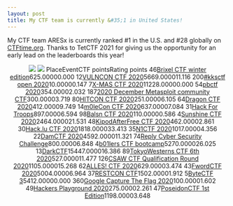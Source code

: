 ```yaml
---
layout: post
title: My CTF team is currently &#35;1 in United States!
---
```


My CTF team ARESx is currently ranked #1 in the U.S. and #28 globally on [CTFtime.org](https://ctftime.org/team/128734). Thanks to TetCTF 2021 for giving us the opportunity for an early lead on the leaderboards this year!
<p align="center">
    <img src="https://zacheller.dev/images/ctf/aresX-number1.png>
</p>

We finished out last year ranked #20 in the U.S. and #149 internationally, having competed in 28 competitions. I've had a great time, and I'm excited to keep learning and get more wins this coming year!

<p align="center">
    <img src="https://zacheller.dev/images/ctf/ARESx-2020.png>
</p>

<table class="table table-striped">
<tbody><tr><th colspan="2">Place</th><th>Event</th><th>CTF points</th><th>Rating points</th></tr>

<tr><td></td><td>46</td><td><a href="https://ctftime.org/event/1194">Brixel CTF winter edition</a></td><td>625.0000</td><td>0.000</td></tr>

<tr><td></td><td>12</td><td><a href="https://ctftime.org/event/1149">VULNCON CTF 2020</a></td><td>5669.0000</td><td>11.116</td></tr>

<tr><td></td><td>200</td><td><a href="https://ctftime.org/event/1112">#kksctf open 2020</a></td><td>10.0000</td><td>0.147</td></tr>

<tr><td></td><td>7</td><td><a href="https://ctftime.org/event/1209">X-MAS CTF 2020</a></td><td>11228.0000</td><td>0.000</td></tr>

<tr><td></td><td>54</td><td><a href="https://ctftime.org/event/1121">pbctf 2020</a></td><td>354.0000</td><td>2.032</td></tr>

<tr><td></td><td>187</td><td><a href="https://ctftime.org/event/1200">2020 December Metasploit community CTF</a></td><td>300.0000</td><td>3.719</td></tr>

<tr><td></td><td>80</td><td><a href="https://ctftime.org/event/1136">HITCON CTF 2020</a></td><td>251.0000</td><td>6.105</td></tr>

<tr><td></td><td>64</td><td><a href="https://ctftime.org/event/1082">Dragon CTF 2020</a></td><td>412.0000</td><td>9.749</td></tr>

<tr><td></td><td>14</td><td><a href="https://ctftime.org/event/1135">m0leCon CTF 2020</a></td><td>637.0000</td><td>7.084</td></tr>

<tr><td></td><td>31</td><td><a href="https://ctftime.org/event/1147">Hack For Troops</a></td><td>897.0000</td><td>6.594</td></tr>

<tr><td></td><td>98</td><td><a href="https://ctftime.org/event/1122">Balsn CTF 2020</a></td><td>110.0000</td><td>0.586</td></tr>

<tr><td></td><td>4</td><td><a href="https://ctftime.org/event/992">Sunshine CTF 2020</a></td><td>2464.0000</td><td>21.531</td></tr>

<tr><td></td><td>48</td><td><a href="https://ctftime.org/event/1133">KipodAfterFree CTF 2020</a></td><td>462.0000</td><td>2.861</td></tr>

<tr><td></td><td>30</td><td><a href="https://ctftime.org/event/1142">Hack.lu CTF 2020</a></td><td>1818.0000</td><td>33.413</td></tr>

<tr><td></td><td>35</td><td><a href="https://ctftime.org/event/1099">N1CTF 2020</a></td><td>1017.0000</td><td>4.356</td></tr>

<tr><td></td><td>22</td><td><a href="https://ctftime.org/event/1076">DamCTF 2020</a></td><td>4592.0000</td><td>11.321</td></tr>

<tr><td></td><td>74</td><td><a href="https://ctftime.org/event/1131">Reply Cyber Security Challenge</a></td><td>800.0000</td><td>6.848</td></tr>

<tr><td></td><td>4</td><td><a href="https://ctftime.org/event/1089">b01lers CTF bootcamp</a></td><td>5270.0000</td><td>26.025</td></tr>

<tr><td></td><td>13</td><td><a href="https://ctftime.org/event/1118">DarkCTF</a></td><td>15447.0000</td><td>16.386</td></tr>

<tr><td></td><td>89</td><td><a href="https://ctftime.org/event/1086">TokyoWesterns CTF 6th 2020</a></td><td>527.0000</td><td>11.477</td></tr>

<tr><td></td><td>126</td><td><a href="https://ctftime.org/event/1079">CSAW CTF Qualification Round 2020</a></td><td>1105.0000</td><td>15.268</td></tr>

<tr><td></td><td>62</td><td><a href="https://ctftime.org/event/1091">ALLES! CTF 2020</a></td><td>629.0000</td><td>3.474</td></tr>

<tr><td></td><td>43</td><td><a href="https://ctftime.org/event/1066">FwordCTF 2020</a></td><td>5004.0000</td><td>6.964</td></tr>

<tr><td></td><td>37</td><td><a href="https://ctftime.org/event/1116">RESTCON CTF</a></td><td>1502.0000</td><td>1.912</td></tr>

<tr><td></td><td>5</td><td><a href="https://ctftime.org/event/1114">ByteCTF 3</a></td><td>5412.0000</td><td>0.000</td></tr>

<tr><td></td><td>360</td><td><a href="https://ctftime.org/event/1041">Google Capture The Flag 2020</a></td><td>100.0000</td><td>1.602</td></tr>

<tr><td></td><td>49</td><td><a href="https://ctftime.org/event/1107">Hackers Playground 2020</a></td><td>275.0000</td><td>2.261</td></tr>

<tr><td></td><td>47</td><td><a href="https://ctftime.org/event/1049">PoseidonCTF 1st Edition</a></td><td>1198.0000</td><td>3.648</td></tr>

</tbody></table>
